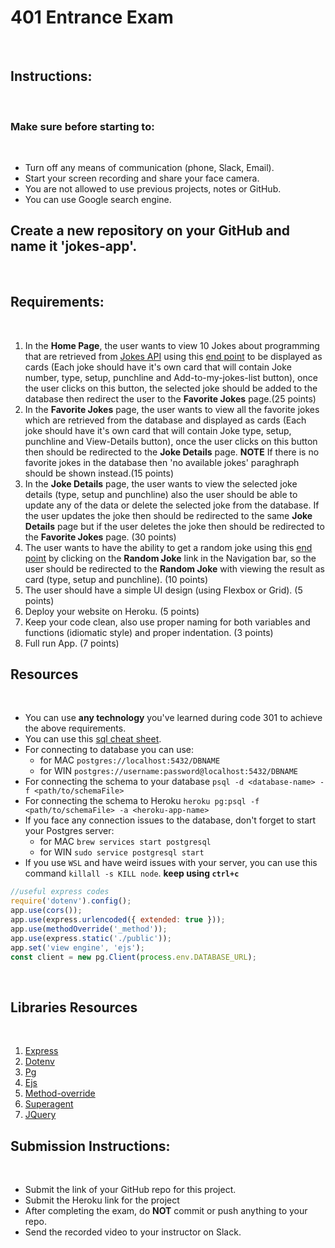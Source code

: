 # 401 Entrance Exam
​
## Instructions:
​
### Make sure before starting to:
​
- Turn off any means of communication (phone, Slack, Email).
- Start your screen recording and share your face camera.
- You are not allowed to use previous projects, notes or GitHub.
- You can use Google search engine.
​
## Create a new repository on your GitHub and name it 'jokes-app'.
​
## Requirements:
​
1. In the **Home Page**, the user wants to view 10 Jokes about programming that are retrieved from [Jokes API](https://github.com/15Dkatz/official_joke_api) using this [end point](https://official-joke-api.appspot.com/jokes/programming/ten) to be displayed as cards (Each joke should have it's own card that will contain Joke number, type, setup, punchline and Add-to-my-jokes-list button), once the user clicks on this button, the selected joke should be added to the database then redirect the user to the **Favorite Jokes** page.(25 points)
​
1. In the **Favorite Jokes** page, the user wants to view all the favorite jokes which are retrieved from the database and displayed as cards (Each joke should have it's own card that will contain Joke type, setup, punchline and View-Details button), once the user clicks on this button then should be redirected to the **Joke Details** page.
**NOTE** If there is no favorite jokes in the database then 'no available jokes' paraghraph should be shown instead.(15 points)
​
1. In the **Joke Details** page, the user wants to view the selected joke details (type, setup and punchline) also the user should be able to update any of the data or delete the selected joke from the database. If the user updates the joke then should be redirected to the same **Joke Details** page but if the user deletes the joke then should be redirected to the **Favorite Jokes** page. (30 points)
​
1. The user wants to have the ability to get a random joke using this [end point](https://official-joke-api.appspot.com/jokes/programming/random) by clicking on the **Random Joke** link in the Navigation bar, so the user should be redirected to the **Random Joke** with viewing the result as card (type, setup and punchline). (10 points)
​
1. The user should have a simple UI design (using Flexbox or Grid). (5 points)
​
1. Deploy your website on Heroku. (5 points)
​
1. Keep your code clean, also use proper naming for both variables and functions (idiomatic style) and proper indentation. (3 points)
​
1. Full run App. (7 points)
​
## Resources
​
- You can use **any technology** you've learned during code 301 to achieve the above requirements.
- You can use this [sql cheat sheet](https://www.sqltutorial.org/sql-cheat-sheet/).
- For connecting to database you can use:
  - for MAC `postgres://localhost:5432/DBNAME`
  - for WIN `postgres://username:password@localhost:5432/DBNAME`
- For connecting the schema to your database `psql -d <database-name> -f <path/to/schemaFile>`
- For connecting the schema to Heroku `heroku pg:psql -f <path/to/schemaFile> -a <heroku-app-name>`
- If you face any connection issues to the database, don't forget to start your Postgres server:
  - for MAC `brew services start postgresql`
  - for WIN `sudo service postgresql start`
- If you use `WSL` and have weird issues with your server, you can use this command `killall -s KILL node`. **keep using `ctrl+c`**
​
```Javascript
//useful express codes
require('dotenv').config();
app.use(cors());
app.use(express.urlencoded({ extended: true }));
app.use(methodOverride('_method'));
app.use(express.static('./public'));
app.set('view engine', 'ejs');
const client = new pg.Client(process.env.DATABASE_URL);
```
​
## Libraries Resources
​
1. [Express](https://www.npmjs.com/package/express)
1. [Dotenv](https://www.npmjs.com/package/dotenv)
1. [Pg](https://node-postgres.com/)
1. [Ejs](https://www.npmjs.com/package/ejs)
1. [Method-override](https://www.npmjs.com/package/method-override)
1. [Superagent](https://www.npmjs.com/package/superagent)
1. [JQuery](https://code.jquery.com/)
​
## Submission Instructions:
​
- Submit the link of your GitHub repo for this project.
- Submit the Heroku link for the project
- After completing the exam, do **NOT** commit or push anything to your repo.
- Send the recorded video to your instructor on Slack.